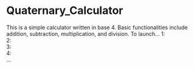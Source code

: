 <h1>Quaternary_Calculator</h1>

This is a simple calculator written in base 4. Basic functionalities include addition, subtraction, multiplication, and division.
To launch...
1:<br>
2:<br>
3:<br>
4:<br>
...
